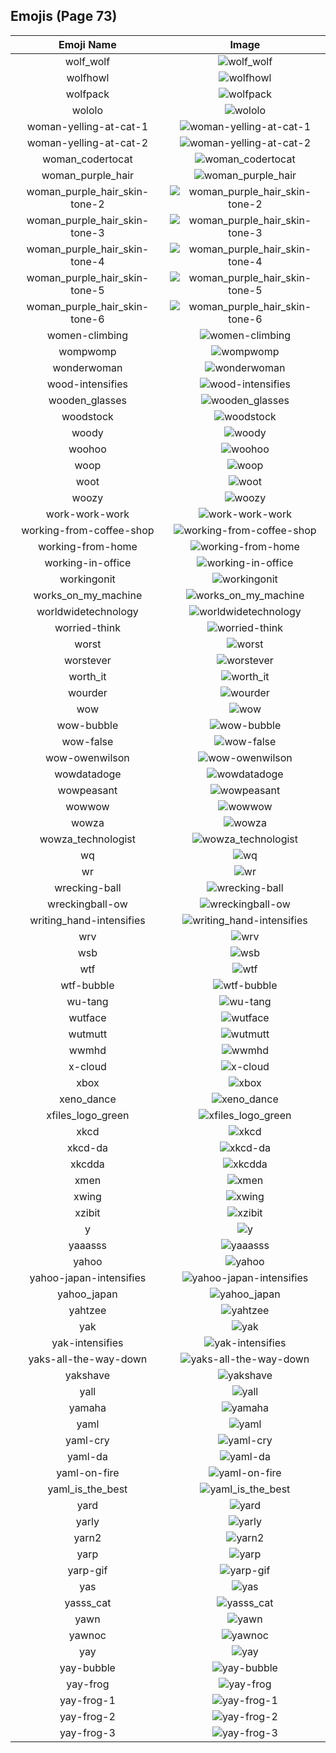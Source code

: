 
  ## Emojis (Page 73)
  |Emoji Name|Image|
  | :-: | :-: |
  |wolf_wolf| ![wolf_wolf](/output/wolf_wolf.png)|
  |wolfhowl| ![wolfhowl](/output/wolfhowl.jpg)|
  |wolfpack| ![wolfpack](/output/wolfpack.png)|
  |wololo| ![wololo](/output/wololo.png)|
  |woman-yelling-at-cat-1| ![woman-yelling-at-cat-1](/output/woman-yelling-at-cat-1.png)|
  |woman-yelling-at-cat-2| ![woman-yelling-at-cat-2](/output/woman-yelling-at-cat-2.png)|
  |woman_codertocat| ![woman_codertocat](/output/woman_codertocat.png)|
  |woman_purple_hair| ![woman_purple_hair](/output/woman_purple_hair.png)|
  |woman_purple_hair_skin-tone-2| ![woman_purple_hair_skin-tone-2](/output/woman_purple_hair_skin-tone-2.png)|
  |woman_purple_hair_skin-tone-3| ![woman_purple_hair_skin-tone-3](/output/woman_purple_hair_skin-tone-3.png)|
  |woman_purple_hair_skin-tone-4| ![woman_purple_hair_skin-tone-4](/output/woman_purple_hair_skin-tone-4.png)|
  |woman_purple_hair_skin-tone-5| ![woman_purple_hair_skin-tone-5](/output/woman_purple_hair_skin-tone-5.png)|
  |woman_purple_hair_skin-tone-6| ![woman_purple_hair_skin-tone-6](/output/woman_purple_hair_skin-tone-6.png)|
  |women-climbing| ![women-climbing](/output/women-climbing)|
  |wompwomp| ![wompwomp](/output/wompwomp.gif)|
  |wonderwoman| ![wonderwoman](/output/wonderwoman.png)|
  |wood-intensifies| ![wood-intensifies](/output/wood-intensifies.gif)|
  |wooden_glasses| ![wooden_glasses](/output/wooden_glasses.png)|
  |woodstock| ![woodstock](/output/woodstock.png)|
  |woody| ![woody](/output/woody.png)|
  |woohoo| ![woohoo](/output/woohoo.png)|
  |woop| ![woop](/output/woop.gif)|
  |woot| ![woot](/output/woot.png)|
  |woozy| ![woozy](/output/woozy.png)|
  |work-work-work| ![work-work-work](/output/work-work-work.png)|
  |working-from-coffee-shop| ![working-from-coffee-shop](/output/working-from-coffee-shop.png)|
  |working-from-home| ![working-from-home](/output/working-from-home.png)|
  |working-in-office| ![working-in-office](/output/working-in-office.png)|
  |workingonit| ![workingonit](/output/workingonit.gif)|
  |works_on_my_machine| ![works_on_my_machine](/output/works_on_my_machine.jpg)|
  |worldwidetechnology| ![worldwidetechnology](/output/worldwidetechnology.png)|
  |worried-think| ![worried-think](/output/worried-think.png)|
  |worst| ![worst](/output/worst)|
  |worstever| ![worstever](/output/worstever.jpg)|
  |worth_it| ![worth_it](/output/worth_it.png)|
  |wourder| ![wourder](/output/wourder.png)|
  |wow| ![wow](/output/wow.gif)|
  |wow-bubble| ![wow-bubble](/output/wow-bubble.gif)|
  |wow-false| ![wow-false](/output/wow-false.gif)|
  |wow-owenwilson| ![wow-owenwilson](/output/wow-owenwilson.png)|
  |wowdatadoge| ![wowdatadoge](/output/wowdatadoge.png)|
  |wowpeasant| ![wowpeasant](/output/wowpeasant.jpg)|
  |wowwow| ![wowwow](/output/wowwow.gif)|
  |wowza| ![wowza](/output/wowza.png)|
  |wowza_technologist| ![wowza_technologist](/output/wowza_technologist.png)|
  |wq| ![wq](/output/wq.png)|
  |wr| ![wr](/output/wr.gif)|
  |wrecking-ball| ![wrecking-ball](/output/wrecking-ball.gif)|
  |wreckingball-ow| ![wreckingball-ow](/output/wreckingball-ow.jpg)|
  |writing_hand-intensifies| ![writing_hand-intensifies](/output/writing_hand-intensifies.gif)|
  |wrv| ![wrv](/output/wrv.png)|
  |wsb| ![wsb](/output/wsb.png)|
  |wtf| ![wtf](/output/wtf.png)|
  |wtf-bubble| ![wtf-bubble](/output/wtf-bubble.gif)|
  |wu-tang| ![wu-tang](/output/wu-tang.jpg)|
  |wutface| ![wutface](/output/wutface.png)|
  |wutmutt| ![wutmutt](/output/wutmutt.gif)|
  |wwmhd| ![wwmhd](/output/wwmhd)|
  |x-cloud| ![x-cloud](/output/x-cloud.png)|
  |xbox| ![xbox](/output/xbox.png)|
  |xeno_dance| ![xeno_dance](/output/xeno_dance.gif)|
  |xfiles_logo_green| ![xfiles_logo_green](/output/xfiles_logo_green.jpg)|
  |xkcd| ![xkcd](/output/xkcd.png)|
  |xkcd-da| ![xkcd-da](/output/xkcd-da)|
  |xkcdda| ![xkcdda](/output/xkcdda.png)|
  |xmen| ![xmen](/output/xmen.png)|
  |xwing| ![xwing](/output/xwing.png)|
  |xzibit| ![xzibit](/output/xzibit.png)|
  |y| ![y](/output/y.gif)|
  |yaaasss| ![yaaasss](/output/yaaasss.png)|
  |yahoo| ![yahoo](/output/yahoo.jpg)|
  |yahoo-japan-intensifies| ![yahoo-japan-intensifies](/output/yahoo-japan-intensifies.gif)|
  |yahoo_japan| ![yahoo_japan](/output/yahoo_japan.png)|
  |yahtzee| ![yahtzee](/output/yahtzee.jpg)|
  |yak| ![yak](/output/yak.jpg)|
  |yak-intensifies| ![yak-intensifies](/output/yak-intensifies.gif)|
  |yaks-all-the-way-down| ![yaks-all-the-way-down](/output/yaks-all-the-way-down.gif)|
  |yakshave| ![yakshave](/output/yakshave.png)|
  |yall| ![yall](/output/yall.jpg)|
  |yamaha| ![yamaha](/output/yamaha.png)|
  |yaml| ![yaml](/output/yaml.png)|
  |yaml-cry| ![yaml-cry](/output/yaml-cry.png)|
  |yaml-da| ![yaml-da](/output/yaml-da.png)|
  |yaml-on-fire| ![yaml-on-fire](/output/yaml-on-fire.gif)|
  |yaml_is_the_best| ![yaml_is_the_best](/output/yaml_is_the_best.png)|
  |yard| ![yard](/output/yard.png)|
  |yarly| ![yarly](/output/yarly.png)|
  |yarn2| ![yarn2](/output/yarn2.png)|
  |yarp| ![yarp](/output/yarp.jpg)|
  |yarp-gif| ![yarp-gif](/output/yarp-gif.gif)|
  |yas| ![yas](/output/yas.png)|
  |yasss_cat| ![yasss_cat](/output/yasss_cat.png)|
  |yawn| ![yawn](/output/yawn.png)|
  |yawnoc| ![yawnoc](/output/yawnoc.png)|
  |yay| ![yay](/output/yay.gif)|
  |yay-bubble| ![yay-bubble](/output/yay-bubble.gif)|
  |yay-frog| ![yay-frog](/output/yay-frog.gif)|
  |yay-frog-1| ![yay-frog-1](/output/yay-frog-1.gif)|
  |yay-frog-2| ![yay-frog-2](/output/yay-frog-2.gif)|
  |yay-frog-3| ![yay-frog-3](/output/yay-frog-3.gif)|
  